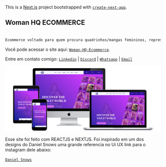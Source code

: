 This is a [Next.js](https://nextjs.org/) project bootstrapped with [`create-next-app`](https://github.com/vercel/next.js/tree/canary/packages/create-next-app).

## Woman HQ ECOMMERCE



```bash

Ecommerce voltado para quem procura quadrinhos/mangas femininos, representatividade é tudo!

```

Você pode acessar o site aqui: [`Woman-HQ-Ecommerce`](https://woman-hq-ecommerce.vercel.app). 


Entre em contato comigo: [`Linkedin`](https://www.linkedin.com/in/luan-ferreira-6b4a25181/) | [`Discord`](https://discordapp.com/users/337584872262729730) | [`Whatsapp`](https://api.whatsapp.com/send?phone=5577981451593&text=Oie%2C%20vamos%20trocar%20uma%20ideia!) | [`Email`](https://is.gd/ltuM33) 


<img src='./public/images/output-onlinepngtools.png'/>


Esse site foi feito com REACTJS e NEXTJS. Foi inspirado em um dos designs do Daniel Snows uma grande referencia no Ui UX link para o instagram dele abaixo:

[`Daniel Snows`](https://www.instagram.com/danielsnows/) 





